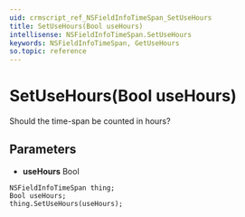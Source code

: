 ```yaml
---
uid: crmscript_ref_NSFieldInfoTimeSpan_SetUseHours
title: SetUseHours(Bool useHours)
intellisense: NSFieldInfoTimeSpan.SetUseHours
keywords: NSFieldInfoTimeSpan, GetUseHours
so.topic: reference
---
```


# SetUseHours(Bool useHours)

Should the time-span be counted in hours?

## Parameters

* **useHours** Bool

```crmscript
NSFieldInfoTimeSpan thing;
Bool useHours;
thing.SetUseHours(useHours);
```

